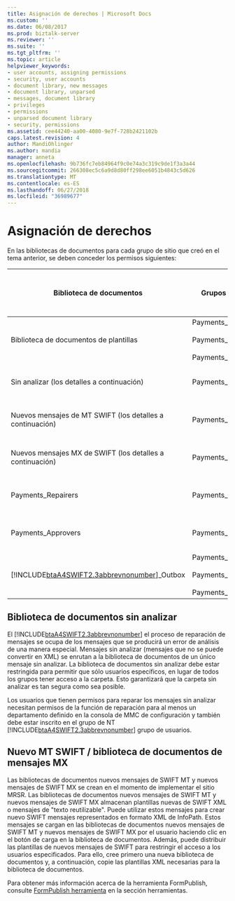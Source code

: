 ```yaml
---
title: Asignación de derechos | Microsoft Docs
ms.custom: ''
ms.date: 06/08/2017
ms.prod: biztalk-server
ms.reviewer: ''
ms.suite: ''
ms.tgt_pltfrm: ''
ms.topic: article
helpviewer_keywords:
- user accounts, assigning permissions
- security, user accounts
- document library, new messages
- document library, unparsed
- messages, document library
- privileges
- permissions
- unparsed document library
- security, permissions
ms.assetid: cee44240-aa00-4080-9e7f-728b2421102b
caps.latest.revision: 4
author: MandiOhlinger
ms.author: mandia
manager: anneta
ms.openlocfilehash: 9b736fc7eb84964f9c0e74a3c319c9de1f3a3a44
ms.sourcegitcommit: 266308ec5c6a9d8d80ff298ee6051b4843c5d626
ms.translationtype: MT
ms.contentlocale: es-ES
ms.lasthandoff: 06/27/2018
ms.locfileid: "36989677"
---
```

# <a name="assigning-rights"></a>Asignación de derechos
En las bibliotecas de documentos para cada grupo de sitio que creó en el tema anterior, se deben conceder los permisos siguientes:  


|                                         Biblioteca de documentos                                         |                                   Grupos de sitio                                   | Permisos de la biblioteca de documentos personalizados para aplicar |
|--------------------------------------------------------------------------------------------------|---------------------------------------------------------------------------------|----------------------------------------------|
|                                    Biblioteca de documentos de plantillas                                    | Payments_Creators<br /><br /> Payments_Repairers<br /><br /> Payments_Approvers |                  Ver elementos                  |
|                                     Sin analizar (los detalles a continuación)                                     |                               Payments_Repairers                                |       Ver, insertar, modificar y eliminar elementos       |
|                              Nuevos mensajes de MT SWIFT (los detalles a continuación)                               |                                Payments_Creators                                |       Ver, insertar, modificar y eliminar elementos       |
|                              Nuevos mensajes MX de SWIFT (los detalles a continuación)                               |                                Payments_Creators                                |       Ver, insertar, modificar y eliminar elementos       |
|                                        Payments_Repairers                                        |                               Payments_Repairers                                |       Ver, insertar, modificar y eliminar elementos       |
|                                        Payments_Approvers                                        |                               Payments_Approvers                                |       Ver, insertar, modificar y eliminar elementos       |
| [!INCLUDE[btaA4SWIFT2.3abbrevnonumber](../../includes/btaa4swift2-3abbrevnonumber-md.md)]_Outbox | Payments_Creators<br /><br /> Payments_Repairers<br /><br /> Payments_Approvers |       Ver, insertar, modificar y eliminar elementos       |

## <a name="unparsed-document-library"></a>Biblioteca de documentos sin analizar  
 El [!INCLUDE[btaA4SWIFT2.3abbrevnonumber](../../includes/btaa4swift2-3abbrevnonumber-md.md)] el proceso de reparación de mensajes se ocupa de los mensajes que se producirá un error de análisis de una manera especial. Mensajes sin analizar (mensajes que no se puede convertir en XML) se enrutan a la biblioteca de documentos de un único mensaje sin analizar. La biblioteca de documentos sin analizar debe estar restringida para permitir que sólo usuarios específicos, en lugar de todos los grupos tener acceso a la carpeta. Esto garantizará que la carpeta sin analizar es tan segura como sea posible.  

 Los usuarios que tienen permisos para reparar los mensajes sin analizar necesitan permisos de la función de reparación para al menos un departamento definido en la consola de MMC de configuración y también debe estar inscrito en el grupo de NT [!INCLUDE[btaA4SWIFT2.3abbrevnonumber](../../includes/btaa4swift2-3abbrevnonumber-md.md)] grupo de usuarios.  

## <a name="new-swift-mt-mx-messages-document-library"></a>Nuevo MT SWIFT / biblioteca de documentos de mensajes MX  
 Las bibliotecas de documentos nuevos mensajes de SWIFT MT y nuevos mensajes de SWIFT MX se crean en el momento de implementar el sitio MRSR. Las bibliotecas de documentos nuevos mensajes de SWIFT MT y nuevos mensajes de SWIFT MX almacenan plantillas nuevas de SWIFT XML o mensajes de "texto reutilizable". Puede utilizar estos mensajes para crear nuevo SWIFT mensajes representados en formato XML de InfoPath. Estos mensajes se cargan en las bibliotecas de documentos nuevos mensajes de SWIFT MT y nuevos mensajes de SWIFT MX por el usuario haciendo clic en el botón de carga en la biblioteca de documentos. Además, puede distribuir las plantillas de nuevos mensajes de SWIFT para restringir el acceso a los usuarios especificados. Para ello, cree primero una nueva biblioteca de documentos y, a continuación, copie las plantillas XML necesarias para la biblioteca de documentos.  

 Para obtener más información acerca de la herramienta FormPublish, consulte [FormPublish herramienta](http://msdn.microsoft.com/09a6ed31-5917-4776-9a5e-955af440cdac) en la sección herramientas.